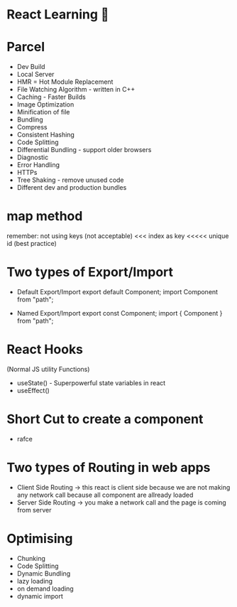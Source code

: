 # React Learning 🚀

# Parcel

- Dev Build
- Local Server
- HMR = Hot Module Replacement
- File Watching Algorithm - written in C++
- Caching - Faster Builds
- Image Optimization
- Minification of file
- Bundling
- Compress
- Consistent Hashing
- Code Splitting
- Differential Bundling - support older browsers
- Diagnostic
- Error Handling
- HTTPs
- Tree Shaking - remove unused code
- Different dev and production bundles

# map method

remember: not using keys (not acceptable) <<< index as key <<<<< unique id (best practice)

# Two types of Export/Import

- Default Export/Import
  export default Component;
  import Component from "path";

- Named Export/Import
  export const Component;
  import { Component } from "path";

# React Hooks

(Normal JS utility Functions)

- useState() - Superpowerful state variables in react
- useEffect()

# Short Cut to create a component

- rafce

# Two types of Routing in web apps

- Client Side Routing -> this react is client side because we are not making any network call because all component are allready loaded
- Server Side Routing -> you make a network call and the page is coming from server

# Optimising

- Chunking
- Code Splitting
- Dynamic Bundling
- lazy loading
- on demand loading
- dynamic import
